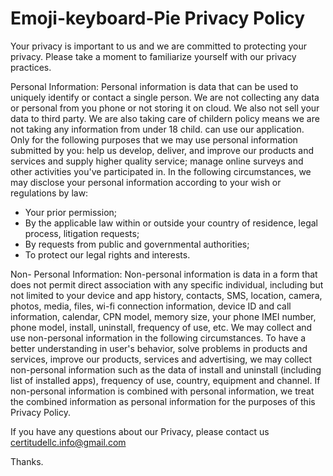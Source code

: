 # Emoji-keyboard-Pie Privacy Policy

Your privacy is important to us and we are committed to protecting your privacy. 
Please take a moment to familiarize yourself with our privacy practices.

Personal Information:
Personal information is data that can be used to uniquely identify or contact a single person.
We are not collecting any data or personal from you phone or not storing it on cloud. We also not sell your data to third party.  We are also taking care of childern policy means we are not taking any information from under 18 child. can use our application.
 Only for the following purposes that we may use personal information submitted by you: 
help us develop, deliver, and improve our products and services and supply higher quality service; manage online surveys and other activities you've participated in. In the following circumstances, we may disclose your personal information according to your wish or regulations by law:
- Your prior permission;
- By the applicable law within or outside your country of residence, legal process, litigation requests;
- By requests from public and governmental authorities;
- To protect our legal rights and interests.


Non- Personal Information:
 Non-personal information is data in a form that does not permit direct association with any specific individual, including but not limited to your device and app history, contacts, SMS, location, camera, photos, media, files, wi-fi connection information, device ID and call information, calendar, CPN model, memory size, your phone IMEI number, phone model, install, uninstall, frequency of use, etc. We may collect and use non-personal information in the following circumstances. To have a better understanding in user's behavior, solve problems in products and services, improve our products, services and advertising, we may collect non-personal information such as the data of install and uninstall (including list of installed apps), frequency of use, country, equipment and channel. If non-personal information is combined with personal information, we treat the combined information as personal information for the purposes of this Privacy Policy.

If you have any questions  about our Privacy, please contact us certitudellc.info@gmail.com

Thanks.
